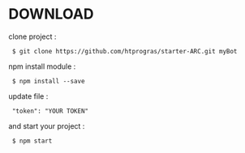 # DOWNLOAD

clone project : 

```
 $ git clone https://github.com/htprogras/starter-ARC.git myBot
```

npm install module : 

```
 $ npm install --save
```

update file : 

```
 "token": "YOUR TOKEN"
```

and start your project : 

```
 $ npm start
```




